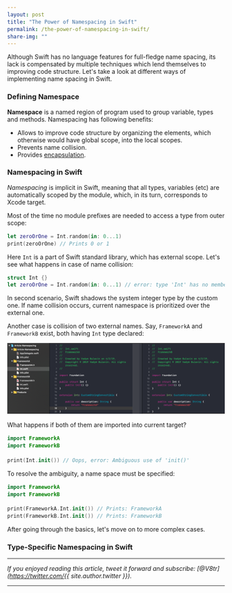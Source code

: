 ```yaml
---
layout: post
title: "The Power of Namespacing in Swift"
permalink: /the-power-of-namespacing-in-swift/
share-img: ""
---
```


Although Swift has no language features for full-fledge name spacing, its lack is compensated by multiple techniques which lend themselves to improving code structure. Let's take a look at different ways of implementing name spacing in Swift. 

### Defining Namespace

**Namespace** is a named region of program used to group variable, types and methods. Namespacing has following benefits:
- Allows to improve code structure by organizing the elements, which otherwise would have global scope, into the local scopes. 
- Prevents name collision.
- Provides [encapsulation](https://en.wikipedia.org/wiki/Encapsulation_(computer_programming)).

### Namespacing in Swift

*Namespacing* is implicit in Swift, meaning that all types, variables (etc) are automatically scoped by the module, which, in its turn, corresponds to Xcode target.

Most of the time no module prefixes are needed to access a type from outer scope:

```swift
let zeroOrOne = Int.random(in: 0...1)
print(zeroOrOne) // Prints 0 or 1
```

Here `Int` is a part of Swift standard library, which has external scope. Let's see what happens in case of name collision:

```swift
struct Int {}
let zeroOrOne = Int.random(in: 0...1) // error: type 'Int' has no member 'random'
```
<!-- By default, Swift makes current module namespace default. Hence, when custom `Int` type is declared, it shadows the system one: -->

In second scenario, Swift shadows the system integer type by the custom one. If name collision occurs, current namespace is prioritized over the external one.

Another case is collision of two external names. Say, `FrameworkA` and `FrameworkB` exist, both having `Int` type declared:

<p align="center">
    <a href="{{ "/img/the-power-of-namespacing-in-swift/name-collision.png" | absolute_url }}">
        <img src="/img/the-power-of-namespacing-in-swift/name-collision.png" alt="The Power of Namespacing in Swift"/>
    </a>
</p>

What happens if both of them are imported into current target?

```swift
import FrameworkA
import FrameworkB

print(Int.init()) // Oops, error: Ambiguous use of 'init()'
```

To resolve the ambiguity, a name space must be specified:

```swift
import FrameworkA
import FrameworkB

print(FrameworkA.Int.init()) // Prints: FrameworkA
print(FrameworkB.Int.init()) // Prints: FrameworkB
```

After going through the basics, let's move on to more complex cases.

### Type-Specific Namespacing in Swift


---

*If you enjoyed reading this article, tweet it forward and subscribe: [@V8tr](https://twitter.com/{{ site.author.twitter }}).*

---

[code-injection-article]: http://www.vadimbulavin.com/code-injection-swift/